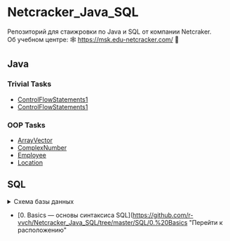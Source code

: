 # Netcracker_Java_SQL
Репозиторий для стаижровки по Java и SQL от компании Netcraker.  
Об учебном центре: 🕸 https://msk.edu-netcracker.com/ 🥜

## Java

### Trivial Tasks
- [ControlFlowStatements1](https://github.com/r-vvch/Netcracker_Java_SQL/tree/master/0.%20Trivial%20Tasks/ControlFlowStatements1 "Перейти к расположению")
- [ControlFlowStatements1](https://github.com/r-vvch/Netcracker_Java_SQL/tree/master/0.%20Trivial%20Tasks/ControlFlowStatements2 "Перейти к расположению")

### OOP Tasks
- [ArrayVector](https://github.com/r-vvch/Netcracker_Java_SQL/tree/master/Java/1.%20OOP%20Tasks/ArrayVector "Перейти к расположению")
- [ComplexNumber](https://github.com/r-vvch/Netcracker_Java_SQL/tree/master/Java/1.%20OOP%20Tasks/ComplexNumber "Перейти к расположению")
- [Employee](https://github.com/r-vvch/Netcracker_Java_SQL/tree/master/Java/1.%20OOP%20Tasks/Employee "Перейти к расположению")
- [Location](https://github.com/r-vvch/Netcracker_Java_SQL/tree/master/Java/1.%20OOP%20Tasks/Location "Перейти к расположению")

## SQL
<details>
  <summary>Схема базы данных</summary>
  <img src="https://github.com/r-vvch/Netcracker_Java_SQL/blob/master/SQL/EMPLOYEES.gif">
</details>

- [0. Basics — основы синтаксиса SQL](https://github.com/r-vvch/Netcracker_Java_SQL/tree/master/SQL/0.%20Basics "Перейти к расположению"